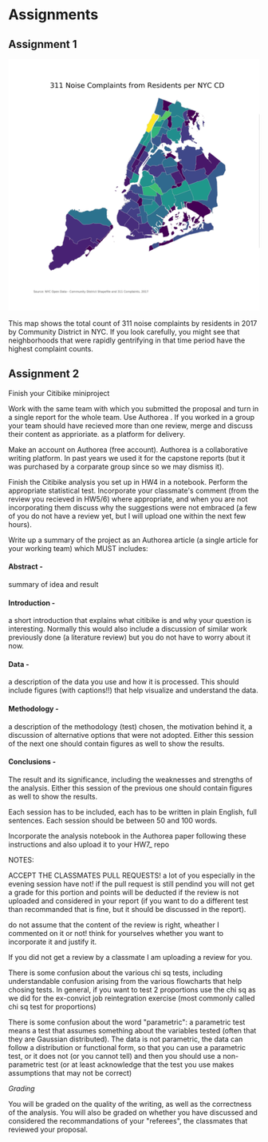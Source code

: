 # Assignments
## Assignment 1
![](./map_export.png)

This map shows the total count of 311 noise complaints by residents in 2017 by Community District in NYC. If you look carefully, you might see that neighborhoods that were rapidly gentrifying in that time period have the highest complaint counts.


## Assignment 2

Finish your Citibike miniproject

Work with the same team with which you submitted the proposal and turn in a single report for the whole team. Use Authorea . If you worked in a group your team should have recieved more than one review, merge and discuss their content as apprioriate.
as a platform for delivery. 

Make an account on Authorea (free account). Authorea is a collaborative writing platform. In past years we used it for the capstone reports (but it was purchased by a corparate group since so we may dismiss it).

Finish the Citibike analysis you set up in HW4 in a notebook. Perform the appropriate statistical test. Incorporate your classmate's comment (from the review you recieved in HW5/6) where appropriate, and when you are not incorporating them discuss why the suggestions were not embraced (a few of you do not have a review yet, but I will upload one within the next few hours).

Write up a summary of the project as an Authorea article (a single article for your working team) which MUST includes:

#### Abstract - 
summary of idea and result

#### Introduction - 
a short introduction that explains what citibike is and why your question is interesting. Normally this would also include a discussion of similar work previously done (a literature review) but you do not have to worry about it now.

#### Data - 
a description of the data you use and how it is processed. This should include figures (with captions!!) that help visualize and understand the data.

#### Methodology - 
a description of the methodology (test) chosen, the motivation behind it, a discussion of alternative options that were not adopted. Either this session of the next one should contain figures as well to show the results.

#### Conclusions - 
The result and its significance, including the weaknesses and strengths of the analysis. Either this session of the previous one should contain figures as well to show the results.

Each session has to be included, each has to be written in plain English, full sentences. Each session should be between 50 and 100 words.

Incorporate the analysis notebook in the Authorea paper following these instructions and also upload it to your HW7_ repo

NOTES:

ACCEPT THE CLASSMATES PULL REQUESTS! a lot of you especially in the evening session have not! if the pull request is still pendind you will not get a grade for this portion and points will be deducted if the review is not uploaded and considered in your report (if you want to do a different test than recommanded that is fine, but it should be discussed in the report).

do not assume that the content of the review is right, wheather I commented on it or not! think for yourselves whether you want to incorporate it and justify it.

If you did not get a review by a classmate I am uploading a review for you.

There is some confusion about the various chi sq tests, including understandable confusion arising from the various flowcharts that help chosing tests. In general, if you want to test 2 proportions use the chi sq as we did for the ex-convict job reintegration exercise (most commonly called chi sq test for proportions)

There is some confusion about the word "parametric": a parametric test means a test that assumes something about the variables tested (often that they are Gaussian distributed). The data is not parametric, the data can follow a distribution or functional form, so that you can use a parametric test, or it does not (or you cannot tell) and then you should use a non-parametric test (or at least acknowledge that the test you use makes assumptions that may not be correct)

*Grading*

You will be graded on the quality of the writing, as well as the correctness of the analysis. You will also be graded on whether you have discussed and considered the recommandations of your "referees", the classmates that reviewed your proposal.
